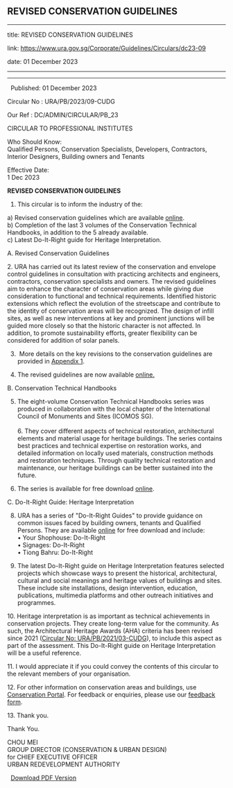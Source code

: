 ## REVISED CONSERVATION GUIDELINES
---
title: REVISED CONSERVATION GUIDELINES

link: https://www.ura.gov.sg/Corporate/Guidelines/Circulars/dc23-09

date: 01 December 2023

---

-------------------------------

  Published: 01 December 2023

Circular No : URA/PB/2023/09-CUDG

Our Ref : DC/ADMIN/CIRCULAR/PB\_23

  

CIRCULAR TO PROFESSIONAL INSTITUTES

  

Who Should Know:  
Qualified Persons, Conservation Specialists, Developers, Contractors, Interior Designers, Building owners and Tenants

  

Effective Date:  
1 Dec 2023

  

**REVISED CONSERVATION GUIDELINES**  
  
1. This circular is to inform the industry of the:

a) Revised conservation guidelines which are available [online](https://www.ura.gov.sg/Corporate/Guidelines/Conservation/Conservation-Guidelines).   
b) Completion of the last 3 volumes of the Conservation Technical Handbooks, in addition to the 5 already available.   
c) Latest Do-It-Right guide for Heritage Interpretation.   
  
A. Revised Conservation Guidelines

2. URA has carried out its latest review of the conservation and envelope control guidelines in consultation with practicing architects and engineers, contractors, conservation specialists and owners. The revised guidelines aim to enhance the character of conservation areas while giving due consideration to functional and technical requirements. Identified historic extensions which reflect the evolution of the streetscape and contribute to the identity of conservation areas will be recognized. The design of infill sites, as well as new interventions at key and prominent junctions will be guided more closely so that the historic character is not affected. In addition, to promote sustainability efforts, greater flexibility can be considered for addition of solar panels.

3.  More details on the key revisions to the conservation guidelines are provided in [Appendix 1](https://www.ura.gov.sg/-/media/Corporate/Guidelines/Conservation/Circulars/dc23-09-Appendix-1.pdf).   
  
4. The revised guidelines are now available [online.](https://www.ura.gov.sg/Corporate/Guidelines/Conservation/Conservation-Guidelines)

B. Conservation Technical Handbooks  
  
5. The eight-volume Conservation Technical Handbooks series was produced in collaboration with the local chapter of the International Council of Monuments and Sites (ICOMOS SG).     
    
6. They cover different aspects of technical restoration, architectural elements and material usage for heritage buildings. The series contains best practices and technical expertise on restoration works, and detailed information on locally used materials, construction methods and restoration techniques. Through quality technical restoration and maintenance, our heritage buildings can be better sustained into the future.

7. The series is available for free download [online](https://www.ura.gov.sg/Corporate/Guidelines/Conservation/Best-Practices). 

C. Do-It-Right Guide: Heritage Interpretation  
  
8. URA has a series of "Do-It-Right Guides" to provide guidance on common issues faced by building owners, tenants and Qualified Persons. They are available [online](https://www.ura.gov.sg/Corporate/Guidelines/Conservation/Best-Practices) for free download and include:  
• Your Shophouse: Do-It-Right  
• Signages: Do-It-Right  
• Tiong Bahru: Do-It-Right

9. The latest Do-It-Right guide on Heritage Interpretation features selected projects which showcase ways to present the historical, architectural, cultural and social meanings and heritage values of buildings and sites. These include site installations, design intervention, education, publications, multimedia platforms and other outreach initiatives and programmes.

10. Heritage interpretation is as important as technical achievements in conservation projects. They create long-term value for the community. As such, the Architectural Heritage Awards (AHA) criteria has been revised since 2021 ([Circular No: URA/PB/2021/03-CUDG](https://www.ura.gov.sg/Corporate/Guidelines/Circulars/dc21-03)), to include this aspect as part of the assessment. This Do-It-Right guide on Heritage Interpretation will be a useful reference.

11\. I would appreciate it if you could convey the contents of this circular to the relevant members of your organisation. 

12\. For other information on conservation areas and buildings, use [Conservation Portal](https://www.ura.gov.sg/conservation-portal/intro). For feedback or enquiries, please use our [feedback form](https://www.ura.gov.sg/feedbackWeb/contactus_feedback.jsp).

13\. Thank you.

Thank You.  
  
CHOU MEI  
GROUP DIRECTOR (CONSERVATION & URBAN DESIGN)  
for CHIEF EXECUTIVE OFFICER  
URBAN REDEVELOPMENT AUTHORITY  

  



  [Download PDF Version](https://www.ura.gov.sg/services/download_file.aspx?f={407599E5-89E7-4437-A3FD-D6B7F9933B4C})

